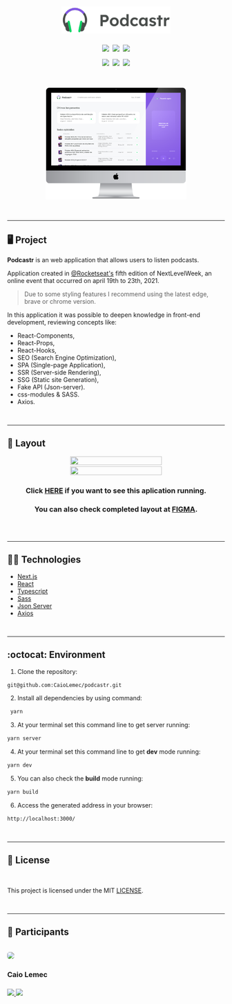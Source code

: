 <h1 align="center">
    <img alt="logo" title="Podcastr" src="./public/logo.svg" width="50%" />
</h1>

<p align="center">
  <a href="#desktop_computer-project"><img src="https://img.shields.io/static/v1?label=&message=PROJECT&color=8257E5&style=for-the-badge&logo=Next.js"/></a>&nbsp;
  <a href="#nail_care-layout"><img src="https://img.shields.io/static/v1?label=&message=LAYOULT&color=8257E5&style=for-the-badge&logo=CSS3"/></a>&nbsp;
  <a href="#technologist-technologies"><img src="https://img.shields.io/static/v1?label=&message=TECHNOLOGIES&color=8257E5&style=for-the-badge&logo=JSON"/></a>
  <p>
  <p align="center">
  <a href="#octocat-environment"><img src="https://img.shields.io/static/v1?label=&message=ENVIRONMENT&color=8257E5&style=for-the-badge&logo=visual-studio-code"/></a>&nbsp;
  <a href="#bookmark_tabs-license"><img src="https://img.shields.io/static/v1?label=&message=LICENSE&color=8257E5&style=for-the-badge&logo=LibreOffice"/></a>&nbsp;
    <a href="#wave-participants"><img src="https://img.shields.io/static/v1?label=&message=PARTICIPANTS&color=8257E5&style=for-the-badge&logo=dark-reader"/></a>
</p>

<br>

<p align="center">
 <img alt="mockup" src="./public/podcastr-mockup.png" width="65%">
</p>

<br>
<hr>

## :desktop_computer: Project

<strong>Podcastr</strong> is an web application that allows users to listen podcasts.

Application created in [@Rocketseat's](https://github.com/Rocketseat) fifth edition of NextLevelWeek, an online event that occurred on april 19th to 23th, 2021.

> Due to some styling features I recommend using the latest edge, brave or chrome version.

In this application it was possible to deepen knowledge in front-end development, reviewing concepts like: 
<br>

- React-Components,
- React-Props,
- React-Hooks,
- SEO (Search Engine Optimization),
- SPA (Single-page Application), 
- SSR (Server-side Rendering), 
- SSG (Static site Generation), 
- Fake API (Json-server). 
- css-modules & SASS.
- Axios.

<br>
<hr>

## :nail_care: Layout
<p align="center">
<img src="./public/podcastr1.gif" width="65%" height="65%" />
<img src="./public/podcastr2.gif" width="65%" height="65%" />
</p>

<h3 align="center">Click <a href="">HERE</a> if you want to see this aplication running.</h3>

<h3 align="center">You can also check completed layout at <a href="https://www.figma.com/file/UwFEntsHpHYJlHNQAQr4gA/Podcastr">FIGMA</a>.</h3>

<br>

<br>
<hr>

## :technologist: Technologies

- [Next.js](https://nextjs.org/)
- [React](https://pt-br.reactjs.org/)
- [Typescript](https://www.typescriptlang.org/)
- [Sass](https://sass-lang.com/)
- [Json Server](https://www.npmjs.com/package/json-server)
- [Axios](https://github.com/axios/axios)

<br>
<hr>

## :octocat: Environment

1. Clone the repository: 
```bash 
git@github.com:CaioLemec/podcastr.git
```
2. Install all dependencies by using command:
```bash
 yarn
 ```
3. At your terminal set this command line to get server running:
```bash
yarn server 
```
4. At your terminal set this command line to get <strong>dev</strong> mode running:
```bash
yarn dev
```
5. You can also check the <strong>build</strong> mode running:
```bash
yarn build
```
6. Access the generated address in your browser:
```bash
http://localhost:3000/
```
<br>
<hr>

## :bookmark_tabs: License

<br>

This project is licensed under the MIT [LICENSE](LICENSE.md).

<br>
<hr>

## :wave: Participants
<br>

<img style="border-radius: 30%;" src="https://avatars3.githubusercontent.com/u/59886891?s=460&v=4" width="75px;"/>
<h3>Caio Lemec<h3>
<a href="caiolemec@gmail.com"><img src="https://img.shields.io/static/v1?label=&message=E-mail&color=8257E5&style=for-the-badge&logo=Gmail"/>
<a href="https://br.linkedin.com/in/caio-lemec/"><img src="https://img.shields.io/static/v1?label=&message=LinkedIn&color=8257E5&style=for-the-badge&logo=linkedin"/>
<br>
</p>